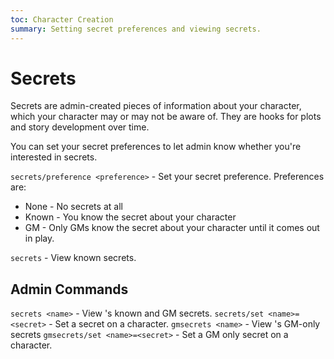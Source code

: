 ```yaml
---
toc: Character Creation
summary: Setting secret preferences and viewing secrets.
---
```

# Secrets
Secrets are admin-created pieces of information about your character, which your character may or may not be aware of. They are hooks for plots and story development over time.

You can set your secret preferences to let admin know whether you're interested in secrets.

`secrets/preference <preference>` - Set your secret preference.
Preferences are:
- None - No secrets at all
- Known - You know the secret about your character
- GM - Only GMs know the secret about your character until it comes out in play.

`secrets` - View known secrets.

## Admin Commands
`secrets <name>` - View <name>'s known and GM secrets.
`secrets/set <name>=<secret>` - Set a secret on a character.
`gmsecrets <name>` - View <name>'s GM-only secrets
`gmsecrets/set <name>=<secret>` - Set a GM only secret on a character.
